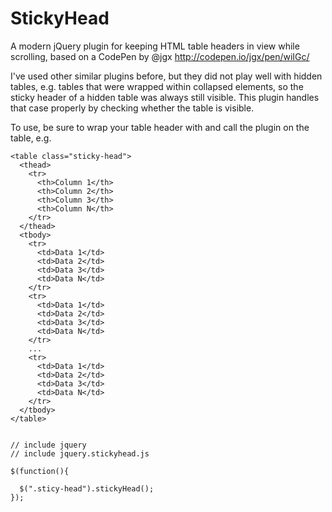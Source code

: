 # StickyHead
A modern jQuery plugin for keeping HTML table headers in view while scrolling, based on a CodePen by @jgx http://codepen.io/jgx/pen/wiIGc/

I've used other similar plugins before, but they did not play well with hidden tables, e.g. tables that were wrapped within collapsed elements, so the sticky header of a hidden table was always still visible.  This plugin handles that case properly by checking whether the table is visible.

To use, be sure to wrap your table header with <thead> and call the plugin on the table, e.g.

    <table class="sticky-head">
      <thead>
        <tr>
          <th>Column 1</th>
          <th>Column 2</th>
          <th>Column 3</th>
          <th>Column N</th>
        </tr>
      </thead>
      <tbody>
        <tr>
          <td>Data 1</td>
          <td>Data 2</td>
          <td>Data 3</td>
          <td>Data N</td>
        </tr>
        <tr>
          <td>Data 1</td>
          <td>Data 2</td>
          <td>Data 3</td>
          <td>Data N</td>
        </tr>
        ...
        <tr>
          <td>Data 1</td>
          <td>Data 2</td>
          <td>Data 3</td>
          <td>Data N</td>
        </tr>
      </tbody>
    </table>
  
    
    // include jquery
    // include jquery.stickyhead.js
    
    $(function(){
    
      $(".sticy-head").stickyHead();
    });
